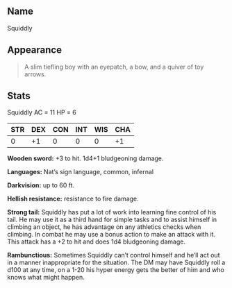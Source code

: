 ## Name

Squiddly

## Appearance

> A slim tiefling boy with an eyepatch, a bow, and a quiver of toy arrows.

## Stats

Squiddly AC = 11 HP = 6

| STR | DEX | CON | INT | WIS | CHA |
| --- | --- | --- | --- | --- | --- |
| 0 | +1 | 0 | 0 |  0 | +1 |

**Wooden sword:** +3 to hit. 1d4+1 bludgeoning damage.

**Languages:** Nat’s sign language, common, infernal

**Darkvision:** up to 60 ft.

**Hellish resistance:** resistance to fire damage.

**Strong tail:** Squiddly has put a lot of work into learning fine control of his tail. He may use it as a third hand for simple tasks and to assist himself in climbing an object, he has advantage on any athletics checks when climbing. In combat he may use a bonus action to make an attack with it. This attack has a +2 to hit and does 1d4 bludgeoning damage.

**Rambunctious:** Sometimes Squiddly can’t control himself and he’ll act out in a manner inappropriate for the situation. The DM may have Squiddly roll a d100 at any time, on a 1-20 his hyper energy gets the better of him and who knows what might happen.
